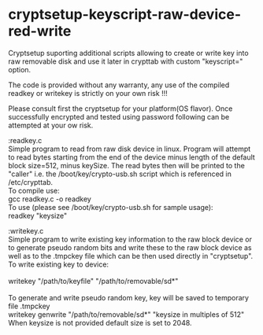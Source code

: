 # cryptsetup-keyscript-raw-device-red-write
Cryptsetup suporting additional scripts allowing to create or write key into raw removable disk and use it later in crypttab with custom "keyscript=" option.

The code is provided without any warranty, any use of the compiled readkey or writekey is strictly on your own risk !!!

Please consult first the cryptsetup for your platform(OS flavor). Once successfully encrypted and tested using password following can be attempted at your ow risk.

:readkey.c <br />
    Simple program to read from raw disk device in linux. Program will attempt to read bytes starting from the end of the device minus length of the default block size=512, minus keySize. The read bytes then will be printed to the "caller" i.e. the /boot/key/crypto-usb.sh script which is referenced in /etc/crypttab.<br />
    To compile use: <br />
      gcc readkey.c -o readkey <br />
    To use (please see /boot/key/crypto-usb.sh for sample usage):<br />
      readkey "keysize"
    
:writekey.c <br />
    Simple program to write existing key information to the raw block device or to generate pseudo random bits and write these to the raw block device as well as to the .tmpckey file which can be then used directly in "cryptsetup". <br />
    To write existing key to device: <br />                                            
      writekey "/path/to/keyfile"  "/path/to/removable/sd*"   <br />                 
    To generate and write pseudo random key, key will be saved to temporary file .tmpckey  <br />
      writekey genwrite "/path/to/removable/sd*" "keysize in multiples of 512"  <br />
    When keysize is not provided default size is set to 2048. <br />            
    
